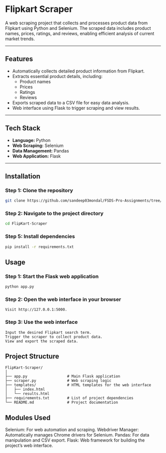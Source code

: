 # Flipkart Scraper

A web scraping project that collects and processes product data from Flipkart using Python and Selenium. The scraped data includes product names, prices, ratings, and reviews, enabling efficient analysis of current market trends.

---

## Features

- Automatically collects detailed product information from Flipkart.
- Extracts essential product details, including:
  - Product names
  - Prices
  - Ratings
  - Reviews
- Exports scraped data to a CSV file for easy data analysis.
- Web interface using Flask to trigger scraping and view results.

---

## Tech Stack

- **Language:** Python
- **Web Scraping:** Selenium
- **Data Management:** Pandas
- **Web Application:** Flask

---

## Installation

### Step 1: Clone the repository

```bash
git clone https://github.com/sandeep03mondal/FSDS-Pro-Assignments/tree/main/9%29%20Flask%20Project/FlipKart%20Scraper
```
### Step 2: Navigate to the project directory
```bash
cd FlipKart-Scraper
```

### Step 5: Install dependencies

```bash
pip install -r requirements.txt
```
## Usage
### Step 1: Start the Flask web application
```bash
python app.py
```
### Step 2: Open the web interface in your browser
```
Visit http://127.0.0.1:5000.
```
### Step 3: Use the web interface
```
Input the desired Flipkart search term.
Trigger the scraper to collect product data.
View and export the scraped data.
```

## Project Structure
```
FlipKart-Scraper/
│
├── app.py                  # Main Flask application
├── scraper.py              # Web scraping logic
├── templates/              # HTML templates for the web interface
│   ├── index.html
│   └── results.html
├── requirements.txt        # List of project dependencies
└── README.md               # Project documentation
```

## Modules Used
 Selenium: For web automation and scraping.
 Webdriver Manager: Automatically manages Chrome drivers for Selenium.
 Pandas: For data manipulation and CSV export.
 Flask: Web framework for building the project’s web interface.
